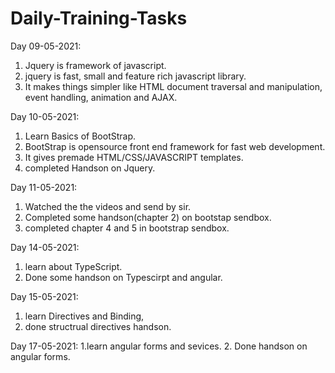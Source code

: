 # Daily-Training-Tasks
Day 09-05-2021:

1. Jquery is framework of javascript.
2. jquery is fast, small and feature rich javascript library.
3. It makes things simpler like HTML document traversal and manipulation, event handling, animation and AJAX.


Day 10-05-2021:
1. Learn Basics of BootStrap.
2. BootStrap is opensource front end framework for fast web development.
3. It gives premade HTML/CSS/JAVASCRIPT templates.
4. completed Handson on Jquery.


Day 11-05-2021:
1. Watched the the videos and send by sir.
2. Completed some handson(chapter 2) on bootstap sendbox.
3. completed chapter 4 and 5 in bootstrap sendbox.


Day 14-05-2021:
1. learn about TypeScript.
2. Done some handson  on Typescirpt and angular.

Day 15-05-2021:
1. learn Directives and Binding,
2. done structrual directives handson.

Day 17-05-2021:
1.learn angular forms and sevices.
2. Done handson on angular forms.